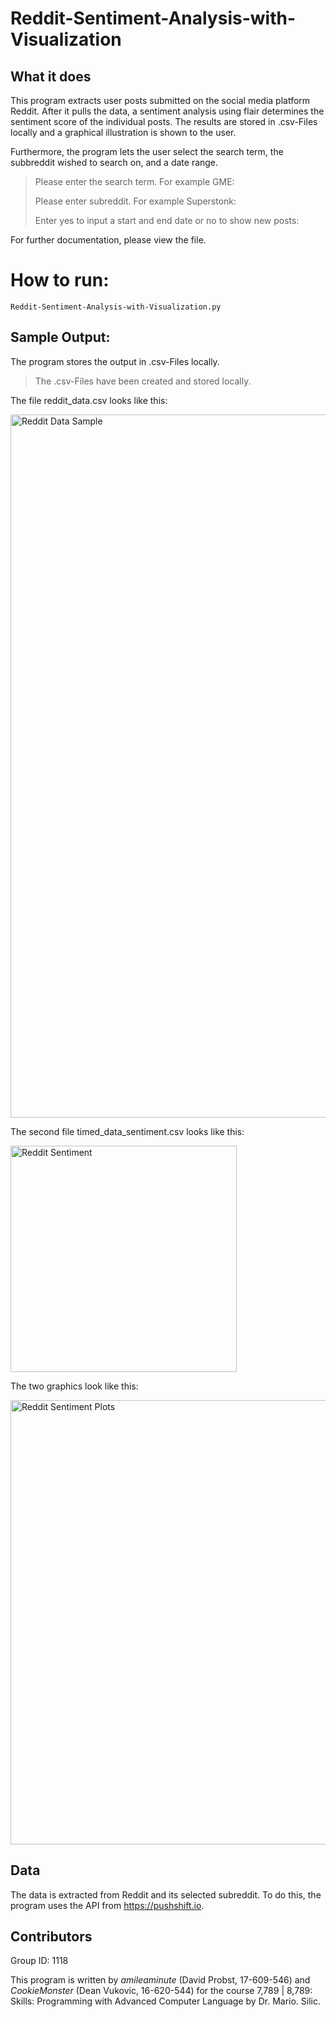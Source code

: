 # Reddit-Sentiment-Analysis-with-Visualization

## What it does

This program extracts user posts submitted on the social media platform Reddit. After it pulls the data, a sentiment analysis using flair 
determines the sentiment score of the individual posts. The results are stored in .csv-Files locally and a graphical illustration is shown to the user. 

Furthermore, the program lets the user select the search term, the subbreddit wished to search on, and a date range. 
>Please enter the search term. For example GME:
>
>Please enter subreddit. For example Superstonk:
>
>Enter yes to input a start and end date or no to show new posts: 

For further documentation, please view the file.

# How to run:


```
Reddit-Sentiment-Analysis-with-Visualization.py
```

## Sample Output:

The program stores the output in .csv-Files locally.
>The .csv-Files have been created and stored locally.

The file reddit_data.csv looks like this:

<img width="1125" alt="Reddit Data Sample" src="https://user-images.githubusercontent.com/94754510/147390354-9ebcf931-137a-4a50-8e13-d042964103c6.png">

The second file timed_data_sentiment.csv looks like this:

<img width="362" alt="Reddit Sentiment" src="https://user-images.githubusercontent.com/94754510/147390450-5fd853e4-fbcc-4070-b371-7221c43915f2.png">


The two graphics look like this:

<img width="711" alt="Reddit Sentiment Plots" src="https://user-images.githubusercontent.com/94754510/147390505-5a01e34e-ea06-477d-a1d8-f50dc9fe5f32.png">

## Data

The data is extracted from Reddit and its selected subreddit. 
To do this, the program uses the API from https://pushshift.io. 

## Contributors

Group ID: 1118


This program is written by *amileaminute* (David Probst, 17-609-546) and *CookieMonster* (Dean Vukovic, 16-620-544) for the course 7,789 | 8,789: Skills: Programming with Advanced Computer Language by Dr. Mario. Silic.
